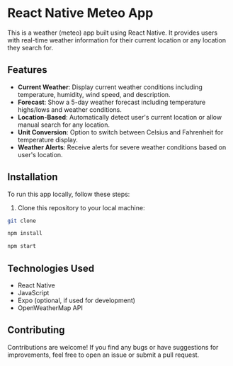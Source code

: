 # React Native Meteo App

This is a weather (meteo) app built using React Native. It provides users with real-time weather information for their current location or any location they search for.

## Features

- **Current Weather**: Display current weather conditions including temperature, humidity, wind speed, and description.
- **Forecast**: Show a 5-day weather forecast including temperature highs/lows and weather conditions.
- **Location-Based**: Automatically detect user's current location or allow manual search for any location.
- **Unit Conversion**: Option to switch between Celsius and Fahrenheit for temperature display.
- **Weather Alerts**: Receive alerts for severe weather conditions based on user's location.

## Installation

To run this app locally, follow these steps:

1. Clone this repository to your local machine:

```bash
git clone
```
```bash
npm install
```
```bash
npm start
```

## Technologies Used

- React Native
- JavaScript
- Expo (optional, if used for development)
- OpenWeatherMap API

## Contributing

Contributions are welcome! If you find any bugs or have suggestions for improvements, feel free to open an issue or submit a pull request.
